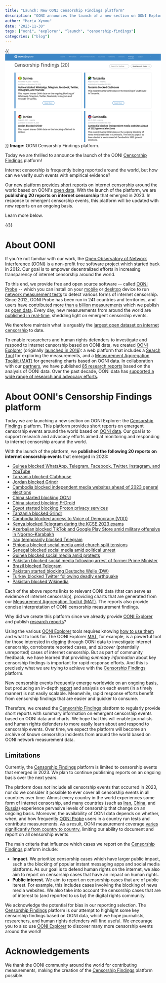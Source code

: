```yaml
---
title: "Launch: New OONI Censorship Findings platform"
description: "OONI announces the launch of a new section on OONI Explorer: the Censorship Findings platform."
author: "Maria Xynou"
date: "2023-11-30"
tags: ["ooni", "explorer", "launch", "censorship-findings"]
categories: ["blog"]
---
```


{{<img src="images/ooni-censorship-findings.png" title="Censorship Findings" alt="Censorship Findings">}}
**Image:** OONI Censorship Findings platform.

Today we are thrilled to announce the launch of the OONI [Censorship
Findings](https://explorer.ooni.org/findings) platform!

Internet censorship is frequently being reported around the world, but
how can we verify such events with empirical evidence?

Our [new platform provides short reports](https://explorer.ooni.org/findings) on internet censorship around the world based on OONI's [open data](https://ooni.org/data/). With the launch of the platform, we are **publishing 20 reports on internet censorship** that emerged in 2023. In response to emergent censorship events, this
platform will be updated with new reports on an ongoing basis.

Learn more below.

{{<table-of-contents>}}

# About OONI

If you're not familiar with our work, the [Open Observatory of Network
Interference (OONI)](https://ooni.org/) is a non-profit
free software project which started back in 2012. Our goal is to empower
decentralized efforts in increasing transparency of internet censorship
around the world.

To this end, we provide free and open source software -- called [OONI
Probe](https://ooni.org/install/) -- which you can install
on your [mobile](https://ooni.org/install/mobile) or
[desktop](https://ooni.org/install/desktop) device to run
[network measurement tests](https://ooni.org/nettest/) to
detect various forms of internet censorship. Since 2012, OONI Probe has
been run in 241 countries and territories, and users have contributed
[more than a billion measurements](https://explorer.ooni.org/) which we publish
as [open data](https://ooni.org/data/). Every day, new
measurements from around the world are [published in real-time](https://explorer.ooni.org/search), shedding
light on emergent censorship events.

We therefore maintain what is arguably the [largest open dataset on internet censorship](https://explorer.ooni.org/) to date.

To enable researchers and human rights defenders to investigate and
respond to internet censorship based on OONI data, we created [OONI Explorer](https://explorer.ooni.org/) (originally [launched in 2016](https://blog.torproject.org/ooni-explorer-censorship-and-other-network-anomalies-around-world/)):
a web platform that includes a [Search Tool](https://explorer.ooni.org/search) for exploring the measurements, and a [Measurement Aggregation Toolkit (MAT)](https://explorer.ooni.org/chart/mat) for generating
charts based on OONI data. In collaboration with our
[partners](https://ooni.org/partners), we have published
[85 research reports](https://ooni.org/reports/) based on
the analysis of OONI data. Over the past decade, OONI data has
[supported a wide range of research and advocacy efforts](https://ooni.org/post/highlights-10-years-of-ooni/#community-use-of-ooni-data).

# About OONI's Censorship Findings platform

Today we are launching a new section on OONI Explorer: the [Censorship Findings](https://explorer.ooni.org/findings) platform.
This platform provides short reports on emergent censorship events
around the world based on [OONI data](https://ooni.org/data/). Our goal is to support
research and advocacy efforts aimed at monitoring and responding to
internet censorship around the world.

With the launch of the platform, we **published the following 20 reports on internet censorship events** that emerged in 2023:

* [Guinea blocked WhatsApp, Telegram, Facebook, Twitter, Instagram, and YouTube](https://explorer.ooni.org/findings/296303006301)
* [Tanzania blocked Clubhouse](https://explorer.ooni.org/findings/185407756401)
* [Jordan blocked Grindr](https://explorer.ooni.org/findings/179818906201)
* [Cambodia blocked independent media websites ahead of 2023 general elections](https://explorer.ooni.org/findings/373150675601)
* [China started blocking OONI](https://explorer.ooni.org/findings/57494519801)
* [China started blocking F-Droid](https://explorer.ooni.org/findings/206551055901)
* [Egypt started blocking Proton privacy services](https://explorer.ooni.org/findings/18597244501)
* [Tanzania blocked Grindr](https://explorer.ooni.org/findings/203466718601)
* [Cambodia blocked access to Voice of Democracy (VOD)](https://explorer.ooni.org/fndings/382061061001)
* [Kenya blocked Telegram during the KCSE 2023 exams](https://explorer.ooni.org/fndings/228466228201)
* [Azerbaijan blocked TikTok and Google Play Store amid military offensive in Ngorno-Karabakh](https://explorer.ooni.org/findings/67768606801)
* [Iraq temporarily blocked Telegram](https://explorer.ooni.org/findings/64077907701)
* [Ethiopia blocked social media amid church split tensions](https://eplorer.ooni.org/findings/186069533301)
* [Senegal blocked social media amid political unrest](https://explorer.ooni.org/fndings/25060018801)
* [Guinea blocked social media amid protests](https://explorer.ooni.org/findings/34000980901)
* [Pakistan blocked social media following arrest of former Prime Minister](https://eplorer.ooni.org/findings/300902917301)
* [Brazil blocked Telegram](https://explorer.ooni.org/findings/76657383201)
* [Pakistan started blocking Deutsche Welle (DW)](https://explorer.ooni.org/findings/7767321701)
* [Turkey blocked Twitter following deadly earthquake](https://explorer.ooni.org/fndings/279627325801)
* [Pakistan blocked Wikipedia](https://explorer.ooni.org/findings/352315080001)

Each of the above reports links to relevant OONI data (that can serve as
evidence of internet censorship), providing charts that are generated
from our [Measurement Aggregation Toolkit (MAT)](https://explorer.ooni.org/chart/mat). The reports
also provide concise interpretation of OONI censorship measurement
findings.

Why did we create this platform since we already provide [OONI Explorer](https://explorer.ooni.org/) and publish [research reports](https://ooni.org/reports/)?

Using the various [OONI Explorer](https://explorer.ooni.org/) tools requires
knowing [how to use them](https://ooni.org/support/ooni-explorer/) and what to
look for. The OONI Explorer [MAT](https://explorer.ooni.org/chart/mat), for example,
is a powerful tool for those interested in digging through OONI data to
investigate internet censorship, corroborate reported cases, and
*discover* (potentially unreported) cases of internet censorship. But as
part of community feedback, we have learned that providing *summary
information* about key censorship findings is important for rapid
response efforts. And this is precisely what we are trying to achieve
with the [Censorship Findings](https://explorer.ooni.org/findings) platform.

New censorship events frequently emerge worldwide on an ongoing basis,
but producing an in-depth
[report](https://ooni.org/reports/) and analysis on each
event (in a timely manner) is not easily scalable. Meanwhile, rapid
response efforts benefit from censorship findings that are easier and
quicker to consume.

Therefore, we created the [Censorship Findings](https://explorer.ooni.org/findings) platform to
regularly provide short reports with summary information on emergent
censorship events based on OONI data and charts. We hope that this will
enable journalists and human rights defenders to more easily learn about
and respond to censorship events. Over time, we expect the platform will
become an archive of known censorship incidents from around the world
based on OONI network measurement data.

## Limitations

Currently, the [Censorship Findings](https://explorer.ooni.org/findings) platform is
limited to censorship events that emerged in 2023. We plan to continue
publishing reports on an ongoing basis over the next years.

The platform does *not* include all censorship events that occurred in
2023, nor do we consider it possible to ever cover all censorship events
in all countries over time. Almost every country in the world
experiences some form of internet censorship, and many countries (such
as [Iran](https://explorer.ooni.org/country/IR),
[China](https://explorer.ooni.org/country/CN), and
[Russia](https://explorer.ooni.org/country/RU)) experience
pervasive levels of censorship that change on an ongoing basis.
Moreover, the availability of OONI data depends on whether, when, and
how frequently [OONI Probe](https://ooni.org/install/)
users in a country run tests and contribute measurements. As a result,
OONI measurement coverage [varies significantly from country to country](https://explorer.ooni.org/countries), limiting our
ability to document and report on all censorship events.

The main criteria that influence which cases we report on the
[Censorship Findings](https://explorer.ooni.org/findings)
platform include:

* **Impact.** We prioritize censorship cases which have larger public impact, such a the blocking of popular instant messaging apps and social media platforms. As our goal is to defend human rights on the internet, we also aim to report on censorship cases that have an impact on human rights.
* **Public interest.** We aim to report on censorship cases that are of public iterest. For example, this includes cases involving the blocking of news media websites. We also take into account the censorship cases that are of interest to (and reported to us by) the digital rights community.

We acknowledge the potential for bias in our reporting selection. The
[Censorship Findings](https://explorer.ooni.org/findings)
platform is our attempt to highlight some key censorship findings based
on OONI data, which we hope journalists, researchers, and human rights
defenders will find useful. We encourage you to also use [OONI Explorer](https://explorer.ooni.org/search) to discover
many more censorship events around the world!

# Acknowledgements

We thank the OONI community around the world for contributing
measurements, making the creation of the [Censorship Findings](https://explorer.ooni.org/findings) platform
possible.
